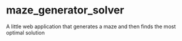 # maze_generator_solver
A little web application that generates a maze and then finds the most optimal solution
